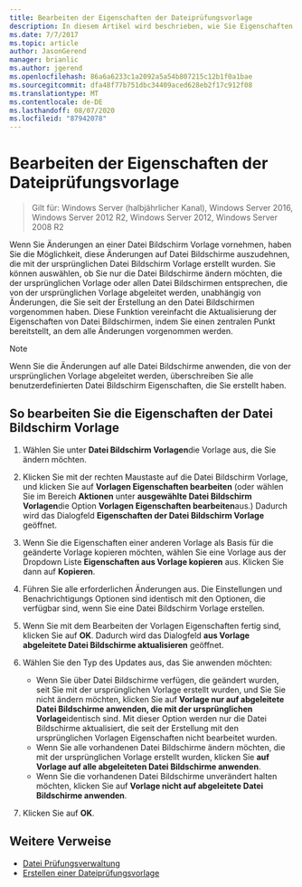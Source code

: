 ```yaml
---
title: Bearbeiten der Eigenschaften der Dateiprüfungsvorlage
description: In diesem Artikel wird beschrieben, wie Sie Eigenschaften von Datei Bildschirm Vorlagen bearbeiten.
ms.date: 7/7/2017
ms.topic: article
author: JasonGerend
manager: brianlic
ms.author: jgerend
ms.openlocfilehash: 86a6a6233c1a2092a5a54b807215c12b1f0a1bae
ms.sourcegitcommit: dfa48f77b751dbc34409aced628eb2f17c912f08
ms.translationtype: MT
ms.contentlocale: de-DE
ms.lasthandoff: 08/07/2020
ms.locfileid: "87942078"
---
```

# <a name="edit-file-screen-template-properties"></a>Bearbeiten der Eigenschaften der Dateiprüfungsvorlage

> Gilt für: Windows Server (halbjährlicher Kanal), Windows Server 2016, Windows Server 2012 R2, Windows Server 2012, Windows Server 2008 R2

Wenn Sie Änderungen an einer Datei Bildschirm Vorlage vornehmen, haben Sie die Möglichkeit, diese Änderungen auf Datei Bildschirme auszudehnen, die mit der ursprünglichen Datei Bildschirm Vorlage erstellt wurden. Sie können auswählen, ob Sie nur die Datei Bildschirme ändern möchten, die der ursprünglichen Vorlage oder allen Datei Bildschirmen entsprechen, die von der ursprünglichen Vorlage abgeleitet werden, unabhängig von Änderungen, die Sie seit der Erstellung an den Datei Bildschirmen vorgenommen haben. Diese Funktion vereinfacht die Aktualisierung der Eigenschaften von Datei Bildschirmen, indem Sie einen zentralen Punkt bereitstellt, an dem alle Änderungen vorgenommen werden.

> [!Note]
> Wenn Sie die Änderungen auf alle Datei Bildschirme anwenden, die von der ursprünglichen Vorlage abgeleitet werden, überschreiben Sie alle benutzerdefinierten Datei Bildschirm Eigenschaften, die Sie erstellt haben.

## <a name="to-edit-file-screen-template-properties"></a>So bearbeiten Sie die Eigenschaften der Datei Bildschirm Vorlage

1.  Wählen Sie unter **Datei Bildschirm Vorlagen**die Vorlage aus, die Sie ändern möchten.

2.  Klicken Sie mit der rechten Maustaste auf die Datei Bildschirm Vorlage, und klicken Sie auf **Vorlagen Eigenschaften bearbeiten** (oder wählen Sie im Bereich **Aktionen** unter **ausgewählte Datei Bildschirm Vorlagen**die Option **Vorlagen Eigenschaften bearbeiten**aus.) Dadurch wird das Dialogfeld **Eigenschaften der Datei Bildschirm Vorlage** geöffnet.

3.  Wenn Sie die Eigenschaften einer anderen Vorlage als Basis für die geänderte Vorlage kopieren möchten, wählen Sie eine Vorlage aus der Dropdown Liste **Eigenschaften aus Vorlage kopieren** aus. Klicken Sie dann auf **Kopieren**.

4.  Führen Sie alle erforderlichen Änderungen aus. Die Einstellungen und Benachrichtigungs Optionen sind identisch mit den Optionen, die verfügbar sind, wenn Sie eine Datei Bildschirm Vorlage erstellen.

5.  Wenn Sie mit dem Bearbeiten der Vorlagen Eigenschaften fertig sind, klicken Sie auf **OK**. Dadurch wird das Dialogfeld **aus Vorlage abgeleitete Datei Bildschirme aktualisieren** geöffnet.

6.  Wählen Sie den Typ des Updates aus, das Sie anwenden möchten:

    -   Wenn Sie über Datei Bildschirme verfügen, die geändert wurden, seit Sie mit der ursprünglichen Vorlage erstellt wurden, und Sie Sie nicht ändern möchten, klicken Sie auf **Vorlage nur auf abgeleitete Datei Bildschirme anwenden, die mit der ursprünglichen Vorlage**identisch sind. Mit dieser Option werden nur die Datei Bildschirme aktualisiert, die seit der Erstellung mit den ursprünglichen Vorlagen Eigenschaften nicht bearbeitet wurden.
    -   Wenn Sie alle vorhandenen Datei Bildschirme ändern möchten, die mit der ursprünglichen Vorlage erstellt wurden, klicken Sie **auf Vorlage auf alle abgeleiteten Datei Bildschirme anwenden**.
    -   Wenn Sie die vorhandenen Datei Bildschirme unverändert halten möchten, klicken Sie auf **Vorlage nicht auf abgeleitete Datei Bildschirme anwenden**.

7.  Klicken Sie auf **OK**.

## <a name="additional-references"></a>Weitere Verweise

-   [Datei Prüfungsverwaltung](file-screening-management.md)
-   [Erstellen einer Dateiprüfungsvorlage](create-file-screen-template.md)


